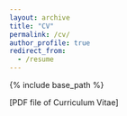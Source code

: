 ```yaml
---
layout: archive
title: "CV"
permalink: /cv/
author_profile: true
redirect_from:
  - /resume
---
```


{% include base_path %}

[PDF file of Curriculum Vitae]  


